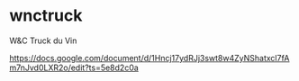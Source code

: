 # wnctruck
W&amp;C Truck du Vin

https://docs.google.com/document/d/1Hncj17ydRJj3swt8w4ZyNShatxcl7fAm7nJvd0LXR2o/edit?ts=5e8d2c0a